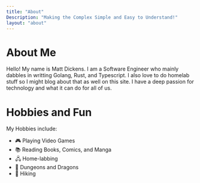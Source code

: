 ```yaml
---
title: "About"
Description: "Making the Complex Simple and Easy to Understand!"
layout: "about"
---
```


# About Me

Hello! My name is Matt Dickens. I am a Software Engineer who mainly dabbles in writting Golang, Rust, and Typescript. I also love to do homelab stuff so I might blog about that as well on this site. I have a deep passion for technology and what it can do for all of us. 

# Hobbies and Fun

My Hobbies include:

- 🎮 Playing Video Games
- 📚 Reading Books, Comics, and Manga
- 🖧 Home-labbing
- 🐉 Dungeons and Dragons
- 🥾 Hiking